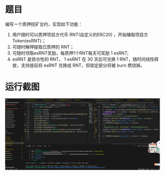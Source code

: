 # 题目

编写一个质押挖矿合约，实现如下功能：

1. 用户随时可以质押项目方代币 RNT(自定义的ERC20) ，开始赚取项目方Token(esRNT)；
2. 可随时解押提取已质押的 RNT；
3. 可随时领取esRNT奖励，每质押1个RNT每天可奖励 1 esRNT;
4. esRNT 是锁仓性的 RNT， 1 esRNT 在 30 天后可兑换 1 RNT，随时间线性释放，支持提前将 esRNT 兑换成 RNT，但锁定部分将被 burn 燃烧掉。



# 运行截图

![image-20240515001040351](README.assets/image-20240515001040351.png)
